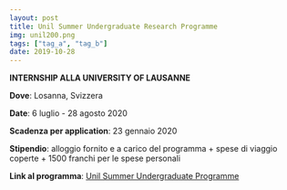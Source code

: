 ```yaml
---
layout: post
title: Unil Summer Undergraduate Research Programme
img: unil200.png
tags: ["tag_a", "tag_b"]
date: 2019-10-28
---
```


**INTERNSHIP ALLA UNIVERSITY OF LAUSANNE**

**Dove**: Losanna, Svizzera

**Date**: 6 luglio - 28 agosto 2020

**Scadenza per application**: 23 gennaio 2020

**Stipendio**: alloggio fornito e a carico del programma + spese di viaggio coperte + 1500 franchi per le spese personali 

**Link al programma**: [Unil Summer Undergraduate Programme](https://www.unil.ch/eb-sur/en/home.html)

